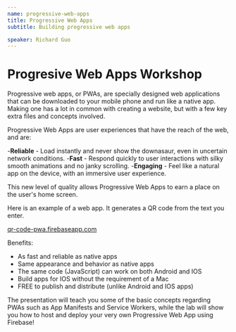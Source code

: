 ```yaml
---
name: progressive-web-apps
title: Progressive Web Apps
subtitle: Building progressive web apps

speaker: Richard Guo
---
```

# Progresive Web Apps Workshop

Progressive web apps, or PWAs, are specially designed web applications that can be downloaded to your mobile phone and run like a native app. Making one has a lot in common with creating a website, but with a few key extra files and concepts involved.

Progressive Web Apps are user experiences that have the reach of the web, and are:

-__Reliable__ - Load instantly and never show the downasaur, even in uncertain network conditions.
-__Fast__ - Respond quickly to user interactions with silky smooth animations and no janky scrolling.
-__Engaging__ - Feel like a natural app on the device, with an immersive user experience.

This new level of quality allows Progressive Web Apps to earn a place on the user's home screen.

Here is an example of a web app. It generates a QR code from the text you enter.

[qr-code-pwa.firebaseapp.com](https://qr-code-pwa.firebaseapp.com/)

Benefits:
- As fast and reliable as native apps
- Same appearance and behavior as native apps
- The same code (JavaScript) can work on both Android and IOS
- Build apps for IOS without the requirement of a Mac
- FREE to publish and distribute (unlike Android and IOS apps)

The presentation will teach you some of the basic concepts regarding PWAs such as App Manifests and Service Workers, while the lab will show you how to host and deploy your very own Progressive Web App using Firebase!

